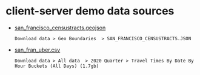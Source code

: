 # client-server demo data sources

* [san_francisco_censustracts.geojson](https://movement.uber.com/explore/san_francisco/travel-times/query?lang=en-US&si=1277&ti=&ag=censustracts&dt[tpb]=ALL_DAY&dt[wd;]=1,2,3,4,5,6,7&dt[dr][sd]=2020-03-01&dt[dr][ed]=2020-03-31&cd=&sa;=&sdn=&lat.=37.7749295&lng.=-122.4547777&z.=12)

    `Download data > Geo Boundaries  > SAN_FRANCISCO_CENSUSTRACTS.JSON`
* [san_fran_uber.csv](https://movement.uber.com/explore/san_francisco/travel-times/query?lang=en-US&si=1277&ti=&ag=censustracts&dt[tpb]=ALL_DAY&dt[wd;]=1,2,3,4,5,6,7&dt[dr][sd]=2020-03-01&dt[dr][ed]=2020-03-31&cd=&sa;=&sdn=&lat.=37.7749295&lng.=-122.4547777&z.=12)

    `Download data > All data  > 2020 Quarter > Travel Times By Date By Hour Buckets (All Days) (1.7gb)`
